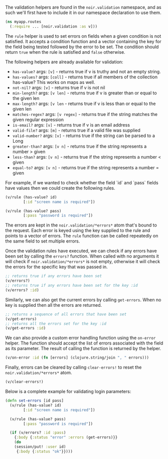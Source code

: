 The validation helpers are found in the `noir.validation` namespace, and
as such we'll first have to include it in our namespace declaration to use them.

```clojure
(ns myapp.routes
  (:require ... [noir.validation :as v]))
```

The `rule` helper is used to set errors on fields when a given condition is not satisfied. It accepts
a condition function and a vector containing the key for the field being tested followed by the error to be set.
The condition should return `true` when the rule is satisfied and `false` otherwise.

The following helpers are already available for validation:

* `has-value?` args: `[v]` - returns true if v is truthy and not an empty string.
* `has-values?` args: `[coll]` - returns true if all members of the collection has-value? This works on maps as well.
* `not-nil?` args: `[v]` - returns true if v is not nil
* `min-length?` args: `[v len]` - returns true if v is greater than or equal to the given len
* `max-length?` args: `[v len` - returns true if v is less than or equal to the given len
* `matches-regex?` args: `[v regex]` - returns true if the string matches the given regular expression
* `is-email?` args: `[v]` - returns true if v is an email address
* `valid-file?` args: `[m]` - returns true if a valid file was supplied
* `valid-number?` args: `[v]` - returns true if the string can be parsed to a Long
* `greater-than?` args: `[v n]` - returns true if the string represents a number > given
* `less-than?` args: `[v n]` - returns true if the string represents a number < given
* `equal-to?` args: `[v n]` - returns true if the string represents a number = given


<p>
For example, if we wanted to check whether the field `id` and `pass` fields have values then we could create
the following rules.
</p>

```clojure
(v/rule (has-value? id)
        [:id "screen name is required"])

(v/rule (has-value? pass)
        [:pass "password is required"])
```

The errors are kept in the `noir.validation/*errors*` atom that's bound to the request. Each error is keyed
using the key supplied to the rule and points to a vector of errors. The `rule` function can be called repeatedly on the
same field to set multiple errors.



Once the validation rules have executed, we can check if any errors have been set by calling the `errors?` function.
When called with no arguments it will check if `noir.validation/*errors*` is not empty, otherwise it will check the
errors for the specific key that was passed in.

```clojure
;; returns true if any errors have been set
(v/errors?)
;; returns true if any errors have been set for the key :id
(v/errors? :id)
```

Similarly, we can also get the current errors by calling `get-errors`.
When no key is supplied then all the errors are returned.

```clojure
;; returns a sequence of all errors that have been set
(v/get-errors)
;; returns all the errors set for the key :id
(v/get-errors :id)

```

We can also provide a custom error handling function using the `on-error` helper. The function
should accept the list of errors associated with the field as its parameter. The result of
calling the function is returned by the helper.

```clojure
(v/on-error :id (fn [errors] (clojure.string/join ", " errors)))
```

Finally, errors can be cleared by calling `clear-errors!` to reset the `noir.validation/*errors*` atom.

```clojure
(v/clear-errors!)
```

Below is a complete example for validating login parameters:

```clojure
(defn set-errors [id pass]
  (v/rule (has-value? id)
        [:id "screen name is required"])

  (v/rule (has-value? pass)
        [:pass "password is required"])

  (if (v/errors? :id :pass)
    {:body {:status "error" :errors (get-errors)}}
    (do
    (session/put! :user id)
     {:body {:status "ok"}})))
```
